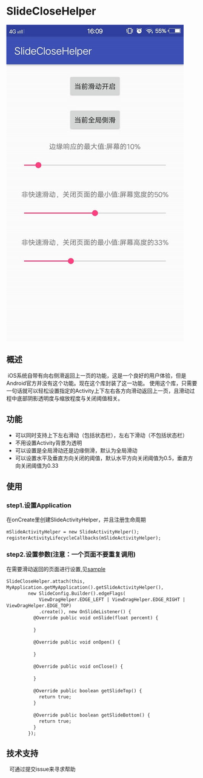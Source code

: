 # SlideCloseHelper

![slide_main](https://github.com/WhatHowWhy/SlideCloseHelper/blob/master/screenshot/slide_close.jpg)

## 概述
  iOS系统自带有向右侧滑返回上一页的功能，这是一个良好的用户体验，但是Android官方并没有这个功能。现在这个库封装了这一功能。
  使用这个库，只需要一句话就可以轻松设置指定的Activity上下左右各方向滑动返回上一页，且滑动过程中底部阴影透明度与缩放程度与关闭阈值相关。
  
## 功能
  - 可以同时支持上下左右滑动（包括状态栏），左右下滑动（不包括状态栏）
  - 不用设置Activity背景为透明
  - 可以设置是全局滑动还是边缘侧滑，默认为全局滑动
  - 可以设置水平及垂直方向关闭的阈值，默认水平方向关闭阈值为0.5，垂直方向关闭阈值为0.33
  
## 使用 
### step1.设置Application
   在onCreate里创建SlideActivityHelper，并且注册生命周期
     
    mSlideActivityHelper = new SlideActivityHelper();
    registerActivityLifecycleCallbacks(mSlideActivityHelper);
 
### step2.设置参数(注意：一个页面不要重复调用)
   在需要滑动返回的页面进行设置,见[sample](https://github.com/WhatHowWhy/SlideCloseHelper/blob/master/app/src/main/java/com/cll/slideclosehelper/SlideActivity.java)
   
    SlideCloseHelper.attach(this, MyApplication.getMyApplication().getSlideActivityHelper(),
            new SlideConfig.Builder().edgeFlags(
                ViewDragHelper.EDGE_LEFT | ViewDragHelper.EDGE_RIGHT | ViewDragHelper.EDGE_TOP)
                .create(), new OnSlideListener() {
              @Override public void onSlide(float percent) {

              }

              @Override public void onOpen() {

              }

              @Override public void onClose() {

              }

              @Override public boolean getSlideTop() {
                return true;
              }

              @Override public boolean getSlideBottom() {
                return true;
              }
            });
    
 ## 技术支持
   可通过提交issue来寻求帮助
   
 
